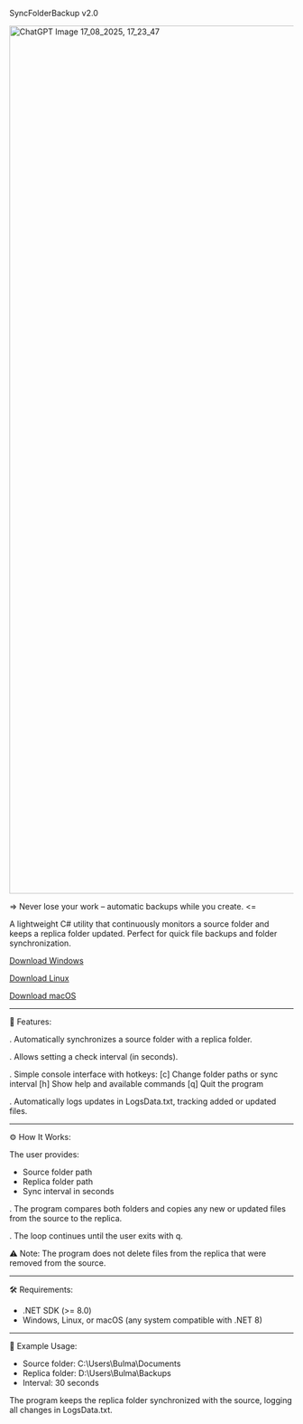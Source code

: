 SyncFolderBackup v2.0

<img width="1024" height="1536" alt="ChatGPT Image 17_08_2025, 17_23_47" src="https://github.com/user-attachments/assets/fa907801-5c2f-4256-9927-b9c5b615d8e3" />

 => Never lose your work – automatic backups while you create. <=

A lightweight C# utility that continuously monitors a source folder and keeps a replica folder updated. Perfect for quick file backups and folder synchronization.

[Download Windows](https://github.com/PardoTech/SyncFolderBackup-v2.0/raw/main/SyncFolderBackupv2.0_win(x64).rar)

[Download Linux](https://github.com/PardoTech/SyncFolderBackup-v2.0/raw/main/SyncFolderBackupv2.0_linux(x64).rar)

[Download macOS](https://github.com/PardoTech/SyncFolderBackup-v2.0/raw/main/SyncFolderBackupv2.0_osx(x64).rar)

---------------------------------------------------------------------------------------------------------------------------------------------------------------------

🚀 Features:

. Automatically synchronizes a source folder with a replica folder.

. Allows setting a check interval (in seconds).

. Simple console interface with hotkeys:
[c] Change folder paths or sync interval
[h] Show help and available commands
[q] Quit the program

. Automatically logs updates in LogsData.txt, tracking added or updated files.

---------------------------------------------------------------------------------------------------------------------------------------------------------------------

⚙️ How It Works:

The user provides:
 - Source folder path
 - Replica folder path
 - Sync interval in seconds

. The program compares both folders and copies any new or updated files from the source to the replica.

. The loop continues until the user exits with q.

⚠️ Note: The program does not delete files from the replica that were removed from the source.

---------------------------------------------------------------------------------------------------------------------------------------------------------------------

🛠️ Requirements:
 - .NET SDK (>= 8.0)
 - Windows, Linux, or macOS (any system compatible with .NET 8)

---------------------------------------------------------------------------------------------------------------------------------------------------------------------

📂 Example Usage:
 - Source folder: C:\Users\Bulma\Documents
 - Replica folder: D:\Users\Bulma\Backups
 - Interval: 30 seconds

The program keeps the replica folder synchronized with the source, logging all changes in LogsData.txt.
